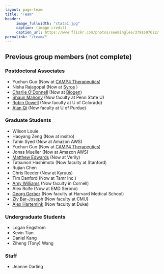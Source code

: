 ```yaml
---
layout: page-team
title: "Team"
header:
     image_fullwidth: "stata1.jpg"
     caption: (image credit)
     caption_url: https://www.flickr.com/photos/seeminglee/3791607622/
permalink: "/team/"
---
```


## Previous group members (not complete)

### Postdoctoral Associates
+ Yuchun Guo (Now at [CAMP4 Therapeutics](https://www.camp4tx.com/))
+ Nisha Rajagopal (Now at [Syros](https://www.syros.com/) )
+ [Charlie O'Donnell](http://www.codonnell.org/) (Now at [Biogen](https://www.biogen.com/))
+ [Shaun Mahony](https://mahonylab.org/) (Now faculty at Penn State U)
+ [Robin Dowell](https://dowell.colorado.edu/index.html) (Now faculty at U of Colorado)
+ [Alan Qi](https://www.cs.purdue.edu/homes/alanqi/index.htm) (Now faculty at U of Purdue)

### Graduate Students
+ Wilson Louie
+ Haoyang Zeng (Now at insitro)
+ Tahin Syed (Now at Amazon AWS)
+ Yuchun Guo (Now at [CAMP4 Therapeutics](https://www.camp4tx.com/))
+ Jonas Mueller (Now at Amazon AWS)
+ [Matthew Edwards](http://www.mdedwards.org/) (Now at Verily)
+ Tatsunori Hashimoto (Now faculty at Stanford)
+ Rujian Chen
+ Chris Reeder (Now at Kyruus)
+ Tim Danford (Now at Tamr Inc.)
+ [Amy Williams](http://williamslab.bscb.cornell.edu/) (Now faculty in Cornell)
+ Alex Rolfe (Now at EMD Serono)
+ [Georg Gerber](https://sites.google.com/a/clinpath.bwh.harvard.edu/gerberlab/home) (Now faculty at Harvard Medical School)
+ [Ziv Bar-Joseph](https://www.cs.cmu.edu/~zivbj/) (Now faculty at CMU)
+ [Alex Hartemink](https://users.cs.duke.edu/~amink/) (Now faculty at Duke)

### Undergraduate Students
+ Logan Engstrom 
+ Kevin Tian
+ Daniel Kang
+ Ziheng (Tony) Wang

### Staff
+ Jeanne Darling
